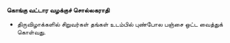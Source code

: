**கொங்கு வட்டார வழக்குச் சொல்லகராதி**
- திருவிழாக்களில் சிறுவர்கள் தங்கள் உடம்பில் புண்போல பஞ்சை ஒட்ட வைத்துக் கொள்வது.

